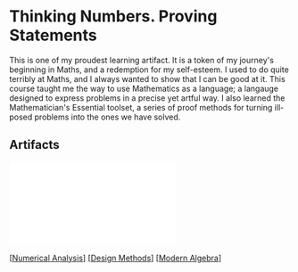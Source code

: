 # Thinking Numbers. Proving Statements

This is one of my proudest learning artifact. It is a token of my journey's beginning in Maths, and a redemption for my self-esteem. I used to do quite terribly at Maths, and I always wanted to show that I can be good at it. This course taught me the way to use Mathematics as a language; a langauge designed to express problems in a precise yet artful way. I also learned the Mathematician's Essential toolset, a series of proof methods for turning ill-posed problems into the ones we have solved.

## Artifacts

![](../pdfs/MATH_300.pdf)

[[Numerical Analysis]]
[[Design Methods]]
[[Modern Algebra]]

[//begin]: # "Autogenerated link references for markdown compatibility"
[Numerical Analysis]: <Numerical Analysis.md> "Numbers and Magic"
[Design Methods]: <../INFO/Design Methods.md> "Designing Again"
[Modern Algebra]: <Modern Algebra.md> "Modern Algebra"
[//end]: # "Autogenerated link references"
